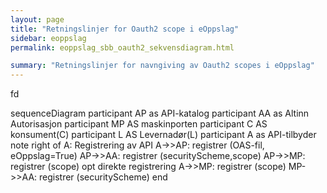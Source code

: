 ```yaml
---
layout: page
title: "Retningslinjer for Oauth2 scope i eOppslag"
sidebar: eoppslag
permalink: eoppslag_sbb_oauth2_sekvensdiagram.html

summary: "Retningslinjer for navngiving av Oauth2 scopes i eOppslag"
---
```


fd

<div class="mermaid">
sequenceDiagram
  participant AP as API-katalog
  participant AA as Altinn Autorisasjon
  participant MP AS maskinporten
  participant C AS konsument(C)
  participant L AS Levernadør(L)
  participant A as API-tilbyder
  note right of A: Registrering av API
  A->>AP: registrer (OAS-fil, eOppslag=True)
  AP->>AA: registrer (securityScheme,scope)
  AP->>MP: registrer (scope)
  opt direkte registrering
    A->>MP: registrer (scope)
    MP->>AA: registrer (securityScheme)
  end
</div>
